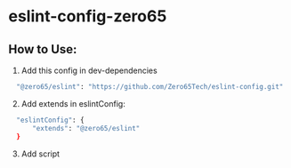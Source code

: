 # eslint-config-zero65

## How to Use:
1. Add this config in dev-dependencies
```bash
  "@zero65/eslint": "https://github.com/Zero65Tech/eslint-config.git"
```
2. Add extends in eslintConfig:
```bash
  "eslintConfig": {
      "extends": "@zero65/eslint"
  }
```
3. Add script
